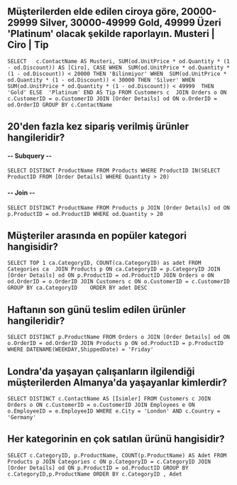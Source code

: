 ﻿## Müşterilerden elde edilen ciroya göre, 20000-29999 Silver, 30000-49999 Gold, 49999 Üzeri 'Platinum' olacak şekilde raporlayın. Musteri | Ciro | Tip
 
`SELECT   c.ContactName AS Musteri,
          SUM(od.UnitPrice * od.Quantity * (1 - od.Discount)) AS [Ciro],
		CASE
		   WHEN  SUM(od.UnitPrice * od.Quantity * (1 - od.Discount)) < 20000 THEN 'Bilinmiyor'
	           WHEN  SUM(od.UnitPrice * od.Quantity * (1 - od.Discount)) < 30000 THEN 'Silver'
		   WHEN  SUM(od.UnitPrice * od.Quantity * (1 - od.Discount)) < 49999  THEN 'Gold'
		   ELSE  'Platinum'
	       END AS Tip
FROM Customers c 
JOIN Orders o ON c.CustomerID = o.CustomerID
JOIN [Order Details] od ON o.OrderID = od.OrderID
GROUP BY c.ContactName  `

## 20'den fazla kez sipariş verilmiş ürünler hangileridir?

####   -- Subquery --
`SELECT DISTINCT ProductName
FROM Products
WHERE ProductID IN(SELECT ProductID
                   FROM [Order Details]
				   WHERE Quantity > 20)`
####   -- Join --
`SELECT DISTINCT ProductName
FROM Products p
JOIN [Order Details] od ON p.ProductID = od.ProductID
WHERE od.Quantity > 20`


## Müşteriler arasında en popüler kategori hangisidir?

`SELECT
TOP 1 ca.CategoryID,
       COUNT(ca.CategoryID) as adet
FROM Categories ca 
JOIN Products p ON ca.CategoryID = p.CategoryID
JOIN [Order Details] od ON p.ProductID = od.ProductID
JOIN Orders o ON od.OrderID = o.OrderID
JOIN Customers c ON o.CustomerID = c.CustomerID 
GROUP BY ca.CategoryID	 
ORDER BY adet DESC`


## Haftanın son günü teslim edilen ürünler hangileridir?

`SELECT DISTINCT p.ProductName
FROM Orders o
JOIN [Order Details] od ON o.OrderID = od.OrderID
JOIN Products p ON od.ProductID = p.ProductID
WHERE DATENAME(WEEKDAY,ShippedDate) = 'Friday'`


## Londra'da yaşayan çalışanların ilgilendiği müşterilerden Almanya'da yaşayanlar kimlerdir?

`SELECT DISTINCT c.ContactName AS [İsimler]
FROM Customers c
JOIN Orders o ON c.CustomerID = o.CustomerID
JOIN Employees e ON o.EmployeeID = e.EmployeeID
WHERE e.City = 'London' AND
      c.Country = 'Germany'`


## Her kategorinin en çok satılan ürünü hangisidir?

`SELECT c.CategoryID,
       p.ProductName,
       COUNT(p.ProductName) AS Adet
FROM Products p
JOIN Categories c ON p.CategoryID = c.CategoryID
JOIN [Order Details] od ON p.ProductID = od.ProductID
GROUP BY c.CategoryID,p.ProductName
ORDER BY c.CategoryID , Adet`

